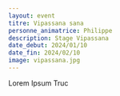```yaml
---
layout: event
titre: Vipassana sana
personne_animatrice: Philippe
description: Stage Vipassana
date_debut: 2024/01/10
date_fin: 2024/02/10
image: vipassana.jpg
---
```


Lorem Ipsum Truc

